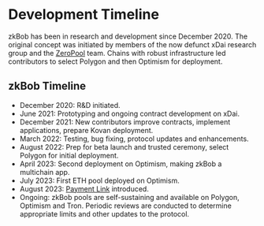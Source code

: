 # Development Timeline

zkBob has been in research and development since December 2020. The original concept was initiated by members of the now defunct xDai research group and the [ZeroPool](https://zeropool.network/) team. Chains with robust infrastructure led contributors to select Polygon and then Optimism for deployment.

## zkBob Timeline

* December 2020: R\&D initiated.
* June 2021: Prototyping and ongoing contract development on xDai.
* December 2021: New contributors improve contracts, implement applications, prepare Kovan deployment.
* March 2022: Testing, bug fixing, protocol updates and enhancements.
* August 2022:  Prep for beta launch and trusted ceremony, select Polygon for initial deployment.
* April 2023: Second deployment on Optimism, making zkBob a multichain app.
* July 2023: First ETH pool deployed on Optimism.
* August 2023: [Payment Link](https://zkbob.com/payment-link) introduced.
* Ongoing: zkBob pools are self-sustaining and available on Polygon, Optimism and Tron. Periodic reviews are conducted to determine appropriate limits and other updates to the protocol.
